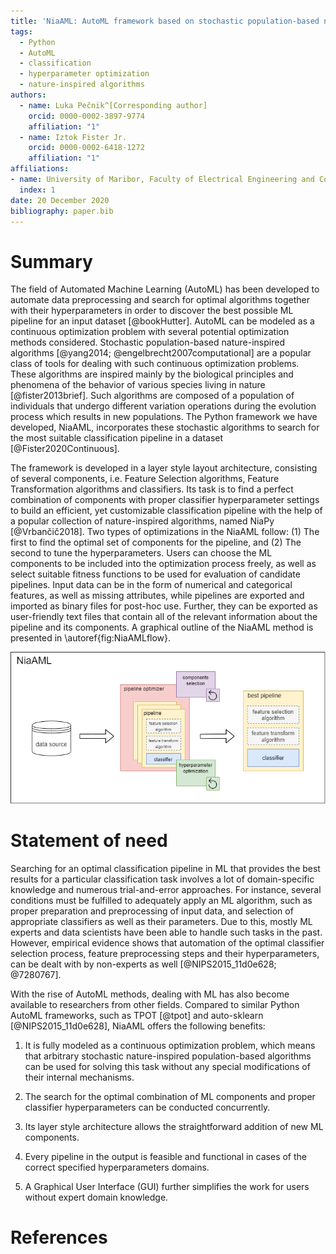 ```yaml
---
title: 'NiaAML: AutoML framework based on stochastic population-based nature-inspired algorithms'
tags:
  - Python
  - AutoML
  - classification
  - hyperparameter optimization
  - nature-inspired algorithms
authors:
  - name: Luka Pečnik^[Corresponding author]
    orcid: 0000-0002-3897-9774
    affiliation: "1"
  - name: Iztok Fister Jr.
    orcid: 0000-0002-6418-1272
    affiliation: "1"
affiliations:
- name: University of Maribor, Faculty of Electrical Engineering and Computer Science
  index: 1
date: 20 December 2020
bibliography: paper.bib
---
```


# Summary

The field of Automated Machine Learning (AutoML) has been developed to automate data preprocessing and search for optimal algorithms together with their hyperparameters in order to discover the best possible ML pipeline for an input dataset [@bookHutter]. AutoML can be modeled as a continuous optimization problem with several potential optimization methods considered. Stochastic population-based nature-inspired algorithms [@yang2014; @engelbrecht2007computational] are a popular class of tools for dealing with such continuous optimization problems. These algorithms are inspired mainly by the biological principles and phenomena of the behavior of various species living in nature [@fister2013brief]. Such algorithms are composed of a population of individuals that undergo different variation operations during the evolution process which results in new populations. The Python framework we have developed, NiaAML, incorporates these stochastic algorithms to search for the most suitable classification pipeline in a dataset [@Fister2020Continuous].

The framework is developed in a layer style layout architecture, consisting of several components, i.e. Feature Selection algorithms, Feature Transformation algorithms and classifiers. Its task is to find a perfect combination of components with proper classifier hyperparameter settings to build an efficient, yet customizable classification pipeline with the help of a popular collection of nature-inspired algorithms, named NiaPy [@Vrbančič2018]. Two types of optimizations in the NiaAML follow: (1) The first to find the optimal set of components for the pipeline, and (2) The second to tune the hyperparameters. Users can choose the ML components to be included into the optimization process freely, as well as select suitable fitness functions to be used for evaluation of candidate pipelines. Input data can be in the form of numerical and categorical features, as well as missing attributes, while pipelines are exported and imported as binary files for post-hoc use. Further, they can be exported as user-friendly text files that contain all of the relevant information about the pipeline and its components. A graphical outline of the NiaAML method is presented in \autoref{fig:NiaAMLflow}.

![NiaAML flow.\label{fig:NiaAMLflow}](niaamlFlow.png)


# Statement of need

Searching for an optimal classification pipeline in ML that provides the best results for a particular classification task involves a lot of domain-specific knowledge and numerous trial-and-error approaches. For instance, several conditions must be fulfilled to adequately apply an ML algorithm, such as proper preparation and preprocessing of input data, and selection of appropriate classifiers as well as their parameters. Due to this, mostly ML experts and data scientists have been able to handle such tasks in the past. However, empirical evidence shows that automation of the optimal classifier selection process, feature preprocessing steps and their hyperparameters, can be dealt with by non-experts as well [@NIPS2015_11d0e628; @7280767].

With the rise of AutoML methods, dealing with ML has also become available to researchers from other fields. Compared to similar Python AutoML frameworks, such as TPOT [@tpot] and auto-sklearn [@NIPS2015_11d0e628], NiaAML offers the following benefits:

1. It is fully modeled as a continuous optimization problem, which means that arbitrary stochastic nature-inspired population-based algorithms can be used for solving this task without any special modifications of their internal mechanisms.

2. The search for the optimal combination of ML components and proper classifier hyperparameters can be conducted concurrently.

3. Its layer style architecture allows the straightforward addition of new ML components.

4. Every pipeline in the output is feasible and functional in cases of the correct specified hyperparameters domains.

5. A Graphical User Interface (GUI) further simplifies the work for users without expert domain knowledge.


# References
